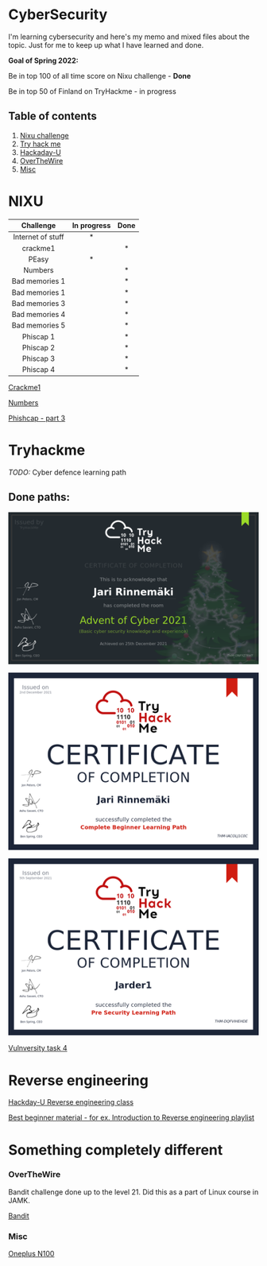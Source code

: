 # CyberSecurity

I'm learning cybersecurity and here's my memo and mixed files about the topic. Just for me to keep up what I have learned and done.

**Goal of Spring 2022:**

Be in top 100 of all time score on Nixu challenge - **Done**

Be in top 50 of Finland on TryHackme - in progress


## Table of contents
1. [Nixu challenge](#nixu)
2. [Try hack me](#tryhackme)
3. [Hackaday-U](#hackday-u)
4. [OverTheWire](#overthewire)
5. [Misc](#misc)


# NIXU

|Challenge|In progress|Done|
|:-:|:-:|:-:|
|Internet of stuff|*||
|crackme1| | *|
|PEasy|*|| 
|Numbers| | *|
|Bad memories 1| |*|
|Bad memories 1| |*|
|Bad memories 3| |*|
|Bad memories 4| |*|
|Bad memories 5| |*|
|Phiscap 1||*|
|Phiscap 2||*|
|Phiscap 3||*|
|Phiscap 4||*|

[Crackme1](./NIXU/crackme1-memo.md)

[Numbers](./NIXU/numbers.py)

[Phishcap - part 3](./NIXU/Nixutractor.py)




# Tryhackme


*TODO:* Cyber defence learning path

## Done paths:

![](./THM/THM-AoC-2021.png)

![](./THM/THM-beginner.png)

![](./THM/THM-pre_security.png)

[Vulnversity task 4](./THM/john_h.py)

# Reverse engineering

[Hackday-U Reverse engineering class](./hackaday.md)

[Best beginner material - for ex. Introduction to Reverse engineering playlist](https://www.youtube.com/c/DrJoshStroschein)


# Something completely different

### OverTheWire

Bandit challenge done up to the level 21. Did this as a part of Linux course in JAMK.

[Bandit](./OTW/bandit.txt)

### Misc

[Oneplus N100](./oneplus.md)



